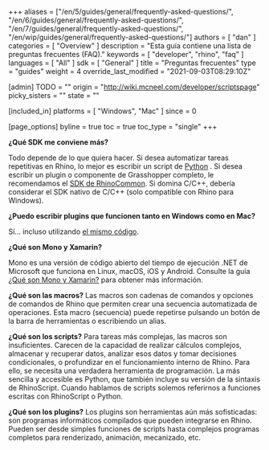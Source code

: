 +++
aliases = ["/en/5/guides/general/frequently-asked-questions/", "/en/6/guides/general/frequently-asked-questions/", "/en/7/guides/general/frequently-asked-questions/", "/en/wip/guides/general/frequently-asked-questions/"]
authors = [ "dan" ]
categories = [ "Overview" ]
description = "Esta guía contiene una lista de preguntas frecuentes (FAQ)."
keywords = [ "developer", "rhino", "faq" ]
languages = [ "All" ]
sdk = [ "General" ]
title = "Preguntas frecuentes"
type = "guides"
weight = 4
override_last_modified = "2021-09-03T08:29:10Z"

[admin]
TODO = ""
origin = "http://wiki.mcneel.com/developer/scriptspage"
picky_sisters = ""
state = ""

[included_in]
platforms = [ "Windows", "Mac" ]
since = 0

[page_options]
byline = true
toc = true
toc_type = "single"
+++


**¿Qué SDK me conviene más?**

Todo depende de lo que quiera hacer.  Si desea automatizar tareas repetitivas en Rhino, lo mejor es escribir un script de [Python](/guides/#rhinopython) .  Si desea escribir un plugin o componente de Grasshopper completo, le recomendamos el [SDK de RhinoCommon](/guides/rhinocommon/what-is-rhinocommon/).  Si domina C/C++, debería considerar el SDK nativo de C/C++ (solo compatible con Rhino para Windows).

**¿Puedo escribir plugins que funcionen tanto en Windows como en Mac?**

Sí... incluso utilizando [el mismo código](/guides/rhinocommon/what-is-rhinocommon/).

**¿Qué son Mono y Xamarin?**

Mono es una versión de código abierto del tiempo de ejecución .NET de Microsoft que funciona en Linux, macOS, iOS y Android.  Consulte la guía [¿Qué son Mono y Xamarin?](/guides/rhinocommon/what-are-mono-and-xamarin/) para obtener más información.

**¿Qué son las macros?**
Las macros son cadenas de comandos y opciones de comandos de Rhino que permiten crear una secuencia automatizada de operaciones.  Esta macro (secuencia) puede repetirse pulsando un botón de la barra de herramientas o escribiendo un alias.

**¿Qué son los scripts?**
Para tareas más complejas, las macros son insuficientes.  Carecen de la capacidad de realizar cálculos complejos, almacenar y recuperar datos, analizar esos datos y tomar decisiones condicionales, o profundizar en el funcionamiento interno de Rhino.  Para ello, se necesita una verdadera herramienta de programación.  La más sencilla y accesible es Python, que también incluye su versión de la sintaxis de RhinoScript.  Cuando hablamos de scripts solemos referirnos a funciones escritas con RhinoScript o Python.

**¿Qué son los plugins?**
Los plugins son herramientas aún más sofisticadas: son programas informáticos compilados que pueden integrarse en Rhino.  Pueden ser desde simples funciones de scripts hasta complejos programas completos para renderizado, animación, mecanizado, etc.
